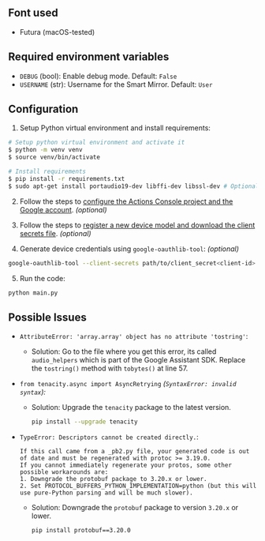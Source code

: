 ## Font used
- Futura (macOS-tested)

## Required environment variables

- `DEBUG` (bool): Enable debug mode. Default: `False`
- `USERNAME` (str): Username for the Smart Mirror. Default: `User`

## Configuration

1. Setup Python virtual environment and install requirements:

```bash
# Setup python virtual environment and activate it
$ python -m venv venv
$ source venv/bin/activate

# Install requirements
$ pip install -r requirements.txt
$ sudo apt-get install portaudio19-dev libffi-dev libssl-dev # Optional for Google Assistant
```

2. Follow the steps to [configure the Actions Console project and the Google account](https://developers.google.com/assistant/sdk/guides/service/python/embed/config-dev-project-and-account). *(optional)*

3. Follow the steps to [register a new device model and download the client secrets file](https://developers.google.com/assistant/sdk/guides/service/python/embed/register-device). *(optional)*

4. Generate device credentials using `google-oauthlib-tool`: *(optional)*

```bash
google-oauthlib-tool --client-secrets path/to/client_secret<client-id>.json --scope https://www.googleapis.com/auth/assistant-sdk-prototype --save
```

5. Run the code:

```bash
python main.py
```

## Possible Issues

- `AttributeError: 'array.array' object has no attribute 'tostring'`:
  - Solution: Go to the file where you get this error, its called `audio_helpers` which is part of the Google Assistant SDK. Replace the `tostring()` method with `tobytes()` at line 57.

- `from tenacity.async import AsyncRetrying` *(`SyntaxError: invalid syntax`):*
    - Solution: Upgrade the `tenacity` package to the latest version.
        ```bash
        pip install --upgrade tenacity
        ```
    
- `TypeError: Descriptors cannot be created directly.`:
    ```
    If this call came from a _pb2.py file, your generated code is out of date and must be regenerated with protoc >= 3.19.0.
    If you cannot immediately regenerate your protos, some other possible workarounds are:
    1. Downgrade the protobuf package to 3.20.x or lower.
    2. Set PROTOCOL_BUFFERS_PYTHON_IMPLEMENTATION=python (but this will use pure-Python parsing and will be much slower).
   ```
   - Solution: Downgrade the `protobuf` package to version `3.20.x` or lower.
        ```bash
        pip install protobuf==3.20.0
        ```
